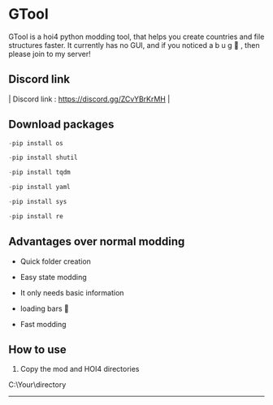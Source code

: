 # GTool

GTool is a hoi4 python modding tool, that helps you create countries and file structures faster. It currently has no GUI, and if you noticed a  b u g 🐛 , then please join to my server!

## Discord  link

| Discord link : https://discord.gg/ZCvYBrKrMH |

## Download packages


```python
-pip install os
```
```python
-pip install shutil
```
```python
-pip install tqdm
```
```python
-pip install yaml
```
```python
-pip install sys
```
```python
-pip install re
```

## Advantages over normal modding

* Quick folder creation

* Easy state modding

* It only needs basic information 

* loading bars 🙂

* Fast modding

## How to use

1. Copy the mod and HOI4 directories

C:\Your\directory

---


